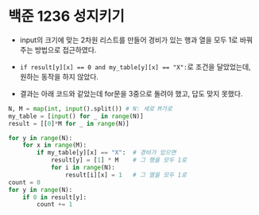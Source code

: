 # 백준 1236 성지키기

- input의 크기에 맞는 2차원 리스트를 만들어 경비가 있는 행과 열을 모두 1로 바꿔주는 방법으로 접근하였다.

- `if result[y][x] == 0 and my_table[y][x] == "X":`로 조건을 달았었는데, 원하는 동작을 하지 않았다.

-  결과는 아래 코드와 같았는데 for문을 3중으로 돌려야 했고, 답도 맞지 못했다.

  ```python
  N, M = map(int, input().split()) # N: 세로 M가로
  my_table = [input() for _ in range(N)]
  result = [[0]*M for _ in range(N)]
  
  for y in range(N):
      for x in range(M):
          if my_table[y][x] == "X":  # 경비가 있으면
              result[y] = [1] * M    # 그 행을 모두 1로
              for i in range(N):
                  result[i][x] = 1   # 그 열을 모두 1로
  count = 0
  for y in range(N):
      if 0 in result[y]:
          count += 1
  ```

  